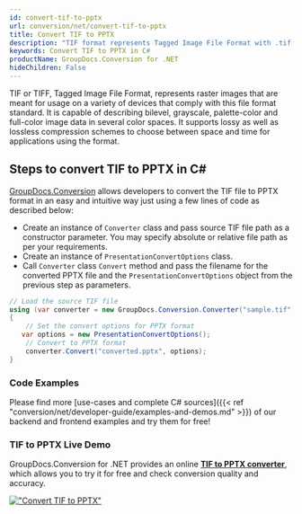 ```yaml
---
id: convert-tif-to-pptx
url: conversion/net/convert-tif-to-pptx
title: Convert TIF to PPTX
description: "TIF format represents Tagged Image File Format with .tif extension. Learn how to convert TIF to PPTX file programmatically in C# language using GroupDocs.Conversion for .NET library."
keywords: Convert TIF to PPTX in C#
productName: GroupDocs.Conversion for .NET
hideChildren: False
---
```


TIF or TIFF, Tagged Image File Format, represents raster images that are meant for usage on a variety of devices that comply with this file format standard. It is capable of describing bilevel, grayscale, palette-color and full-color image data in several color spaces. It supports lossy as well as lossless compression schemes to choose between space and time for applications using the format.

## Steps to convert TIF to PPTX in C#

[GroupDocs.Conversion](https://products.groupdocs.com/conversion/net) allows developers to convert the TIF file to PPTX format in an easy and intuitive way just using a few lines of code as described below:

* Create an instance of `Converter` class and pass source TIF file path as a constructor parameter. You may specify absolute or relative file path as per your requirements. 
* Create an instance of `PresentationConvertOptions` class.
* Call `Converter` class `Convert` method and pass the filename for the converted PPTX file and the `PresentationConvertOptions` object from the previous step as parameters.

```csharp
// Load the source TIF file
using (var converter = new GroupDocs.Conversion.Converter("sample.tif"))
{
    // Set the convert options for PPTX format
   var options = new PresentationConvertOptions();
    // Convert to PPTX format
    converter.Convert("converted.pptx", options);
}
```

### Code Examples

Please find more [use-cases and complete C# sources]({{< ref "conversion/net/developer-guide/examples-and-demos.md" >}}) of our backend and frontend examples and try them for free!

### TIF to PPTX Live Demo

GroupDocs.Conversion for .NET provides an online [**TIF to PPTX converter**](https://products.groupdocs.app/conversion/tif-to-pptx), which allows you to try it for free and check conversion quality and accuracy.

[!["Convert TIF to PPTX"](conversion/net/images/convert-to-pptx/convert-tif-to-pptx.png)](https://products.groupdocs.app/conversion/tif-to-pptx)